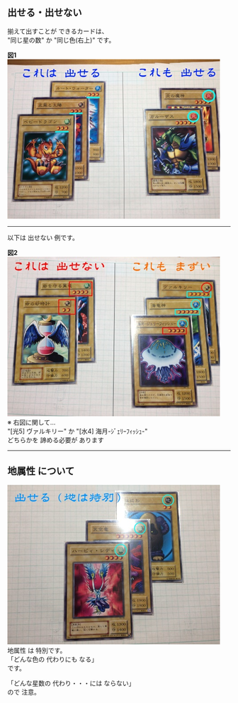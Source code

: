 出せる・出せない
---

揃えて出すことが できるカードは、  
"同じ星の数" か "同じ色(右上)" です。  
  
**図1**  
![](1_A_基本1.jpg)  
___

以下は 出せない 例です。  

**図2**  
![](1_B_基本2.jpg)  
※ 右図に関して...  
"[光5] ヴァルキリー" か "[水4] 海月-ｼﾞｪﾘｰﾌｨｯｼｭ-"  
どちらかを 諦める必要が あります  
___
地属性 について
---  
![](1_C_基本3.jpg)  
地属性 は 特別です。  
「どんな色の 代わりにも なる」  
です。  
  
「どんな星数の 代わり・・・には ならない」  
ので 注意。